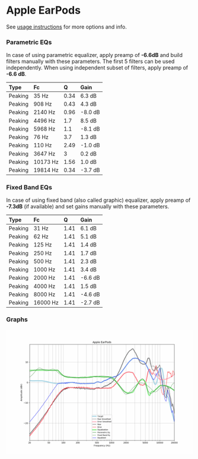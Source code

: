 # Apple EarPods
See [usage instructions](https://github.com/jaakkopasanen/AutoEq#usage) for more options and info.

### Parametric EQs
In case of using parametric equalizer, apply preamp of **-6.6dB** and build filters manually
with these parameters. The first 5 filters can be used independently.
When using independent subset of filters, apply preamp of **-6.6 dB**.

| Type    | Fc       |    Q | Gain    |
|:--------|:---------|:-----|:--------|
| Peaking | 35 Hz    | 0.34 | 6.3 dB  |
| Peaking | 908 Hz   | 0.43 | 4.3 dB  |
| Peaking | 2140 Hz  | 0.96 | -8.0 dB |
| Peaking | 4496 Hz  | 1.7  | 8.5 dB  |
| Peaking | 5968 Hz  | 1.1  | -8.1 dB |
| Peaking | 76 Hz    | 3.7  | 1.3 dB  |
| Peaking | 110 Hz   | 2.49 | -1.0 dB |
| Peaking | 3647 Hz  | 3    | 0.2 dB  |
| Peaking | 10173 Hz | 1.56 | 1.0 dB  |
| Peaking | 19814 Hz | 0.34 | -3.7 dB |

### Fixed Band EQs
In case of using fixed band (also called graphic) equalizer, apply preamp of **-7.3dB**
(if available) and set gains manually with these parameters.

| Type    | Fc       |    Q | Gain    |
|:--------|:---------|:-----|:--------|
| Peaking | 31 Hz    | 1.41 | 6.1 dB  |
| Peaking | 62 Hz    | 1.41 | 5.1 dB  |
| Peaking | 125 Hz   | 1.41 | 1.4 dB  |
| Peaking | 250 Hz   | 1.41 | 1.7 dB  |
| Peaking | 500 Hz   | 1.41 | 2.3 dB  |
| Peaking | 1000 Hz  | 1.41 | 3.4 dB  |
| Peaking | 2000 Hz  | 1.41 | -6.6 dB |
| Peaking | 4000 Hz  | 1.41 | 1.5 dB  |
| Peaking | 8000 Hz  | 1.41 | -4.6 dB |
| Peaking | 16000 Hz | 1.41 | -2.7 dB |

### Graphs
![](./Apple%20EarPods.png)